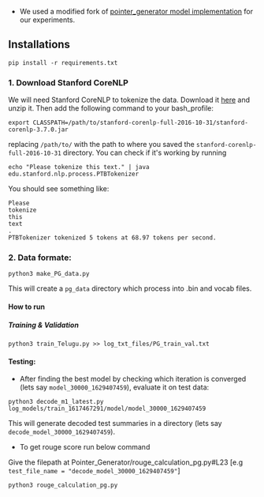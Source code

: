 * We used a modified fork of [pointer_generator model implementation](https://github.com/atulkum/pointer_summarizer) for our experiments.

## Installations
```
pip install -r requirements.txt

```

### 1. Download Stanford CoreNLP
We will need Stanford CoreNLP to tokenize the data. Download it [here](https://stanfordnlp.github.io/CoreNLP/) and unzip it. Then add the following command to your bash_profile:
```
export CLASSPATH=/path/to/stanford-corenlp-full-2016-10-31/stanford-corenlp-3.7.0.jar
```
replacing `/path/to/` with the path to where you saved the `stanford-corenlp-full-2016-10-31` directory. You can check if it's working by running
```
echo "Please tokenize this text." | java edu.stanford.nlp.process.PTBTokenizer
```
You should see something like:
```
Please
tokenize
this
text
.
PTBTokenizer tokenized 5 tokens at 68.97 tokens per second.
```

### 2. Data formate:
```
python3 make_PG_data.py
```

This will create a `pg_data` directory which process into .bin and vocab files.

#### How to run
##### Training & Validation
```
python3 train_Telugu.py >> log_txt_files/PG_train_val.txt
```
#### Testing:

* After finding the best model by checking which iteration is converged (lets say ```model_30000_1629407459```), evaluate it on test data:
```
python3 decode_m1_latest.py log_models/train_1617467291/model/model_30000_1629407459 
```
This will generate decoded test summaries in a directory (lets say ```decode_model_30000_1629407459```).

* To get rouge score run below command

Give the filepath at Pointer_Generator/rouge_calculation_pg.py#L23 [e.g `test_file_name = "decode_model_30000_1629407459"`]
```
python3 rouge_calculation_pg.py

```
